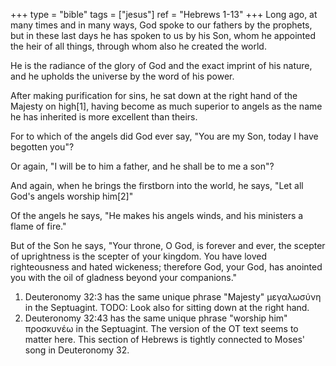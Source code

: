 +++
type = "bible"
tags = ["jesus"]
ref = "Hebrews 1-13"
+++
Long ago, at many times and in many ways, God spoke to our fathers by the prophets, but in these last days he has spoken to us by his Son, whom he appointed the heir of all things, through whom also he created the world.

He is the radiance of the glory of God and the exact imprint of his nature, and he upholds the universe by the word of his power.

After making purification for sins, he sat down at the right hand of the Majesty on high[1], having become as much superior to angels as the name he has inherited is more excellent than theirs.

For to which of the angels did God ever say, "You are my Son, today I have begotten you"?

Or again, "I will be to him a father, and he shall be to me a son"?

And again, when he brings the firstborn into the world, he says, "Let all God's angels worship him[2]"

Of the angels he says, "He makes his angels winds, and his ministers a flame of fire."

But of the Son he says, "Your throne, O God, is forever and ever, the scepter of uprightness is the scepter of your kingdom. You have loved righteousness and hated wickeness; therefore God, your God, has anointed you with the oil of gladness beyond your companions."

1. Deuteronomy 32:3 has the same unique phrase "Majesty" μεγαλωσύνη in the Septuagint. TODO: Look also for sitting down at the right hand.
1. Deuteronomy 32:43 has the same unique phrase "worship him" προσκυνέω in the Septuagint. The version of the OT text seems to matter here. This section of Hebrews is tightly connected to Moses' song in Deuteronomy 32.
